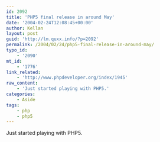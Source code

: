 ```yaml
---
id: 2092
title: 'PHP5 final release in around May'
date: '2004-02-24T12:08:45+00:00'
author: Kellan
layout: post
guid: 'http://lm.quxx.info/?p=2092'
permalink: /2004/02/24/php5-final-release-in-around-may/
typo_id:
    - '2090'
mt_id:
    - '1776'
link_related:
    - 'http://www.phpdeveloper.org/index/1945'
raw_content:
    - 'Just started playing with PHP5.'
categories:
    - Aside
tags:
    - php
    - php5
---
```


Just started playing with PHP5.
